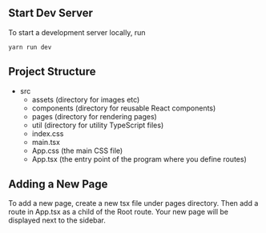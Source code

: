 ## Start Dev Server

To start a development server locally, run

    yarn run dev

## Project Structure

- src
  - assets (directory for images etc)
  - components (directory for reusable React components)
  - pages (directory for rendering pages)
  - util (directory for utility TypeScript files)
  - index.css
  - main.tsx
  - App.css (the main CSS file)
  - App.tsx (the entry point of the program where you define routes)

## Adding a New Page

To add a new page, create a new tsx file under pages directory. Then add a route in App.tsx as a child of the Root route. Your new page will be displayed next to the sidebar.
